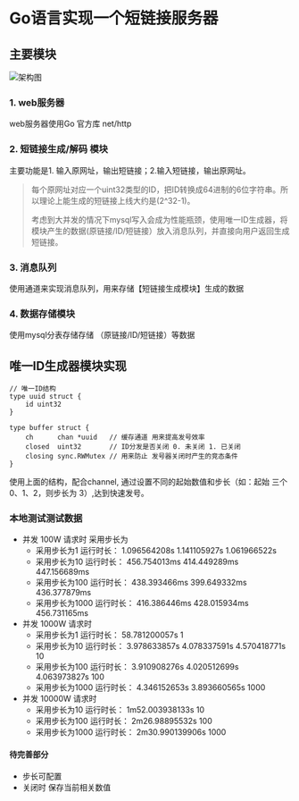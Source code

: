 # Go语言实现一个短链接服务器

## 主要模块
![架构图](http://o99lnabej.bkt.clouddn.com/%E7%9F%AD%E9%93%BE%E6%8E%A5.PNG)
### 1. web服务器
web服务器使用Go 官方库 net/http
### 2. 短链接生成/解码 模块
主要功能是1. 输入原网址，输出短链接；2.输入短链接，输出原网址。
> 每个原网址对应一个uint32类型的ID，把ID转换成64进制的6位字符串。所以理论上能生成的短链接上线大约是(2^32-1)。
>
> 考虑到大并发的情况下mysql写入会成为性能瓶颈，使用唯一ID生成器，将模块产生的数据(原链接/ID/短链接）放入消息队列，并直接向用户返回生成短链接。

### 3. 消息队列
使用通道来实现消息队列，用来存储【短链接生成模块】生成的数据

### 4. 数据存储模块

使用mysql分表存储存储 （原链接/ID/短链接）等数据

## 唯一ID生成器模块实现

```
// 唯一ID结构
type uuid struct {
	id uint32
}

type buffer struct {
	ch      chan *uuid   // 缓存通道 用来提高发号效率
	closed  uint32       // ID分发是否关闭 0. 未关闭 1. 已关闭
	closing sync.RWMutex // 用来防止 发号器关闭时产生的竞态条件
}
```
使用上面的结构，配合channel, 通过设置不同的起始数值和步长（如：起始 三个 0、1、2，则步长为 3）,达到快速发号。

### 本地测试测试数据
- 并发 100W 请求时 采用步长为
    - 采用步长为1  运行时长： 1.096564208s  1.141105927s  1.061966522s
    - 采用步长为10  运行时长： 456.754013ms  414.449289ms  447.156689ms
    - 采用步长为100   运行时长： 438.393466ms   399.649332ms   436.377879ms
    - 采用步长为1000  运行时长： 416.386446ms    428.015934ms   456.731165ms
- 并发 1000W 请求时
    - 采用步长为1   运行时长： 58.781200057s  1
    - 采用步长为10  运行时长： 3.978633857s   4.078337591s   4.570418771s  10
    - 采用步长为100 运行时长： 3.910908276s   4.020512699s   4.063973827s  100
    - 采用步长为1000 运行时长： 4.346152653s   3.893660565s  1000
- 并发 10000W 请求时
    - 采用步长为10  运行时长： 1m52.003938133s 10
    - 采用步长为100  运行时长： 2m26.98895532s 100
    - 采用步长为1000 运行时长： 2m30.990139906s 1000

#### 待完善部分

- 步长可配置
- 关闭时 保存当前相关数值

